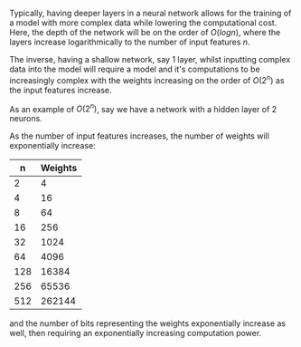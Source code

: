 Typically, having deeper layers in a neural network allows for the training of a model with more complex data while lowering the computational cost. Here, the depth of the network will be on the order of $O(logn)$, where the layers increase logarithmically to the number of input features $n$.

The inverse, having a shallow network, say $1$ layer, whilst inputting complex data into the model will require a model and it's computations to be increasingly complex with the weights increasing on the order of $O(2^n)$ as the input features increase.

As an example of $O(2^n)$, say we have a network with a hidden layer of 2 neurons.

As the number of input features increases, the number of weights will exponentially increase:

| n   | Weights |
| --- | ------- |
| 2   | 4       |
| 4   | 16      |
| 8   | 64      |
| 16  | 256     |
| 32  | 1024    |
| 64  | 4096    |
| 128 | 16384   |
| 256 | 65536   |
| 512 | 262144  |

and the number of bits representing the weights exponentially increase as well, then requiring an exponentially increasing computation power.